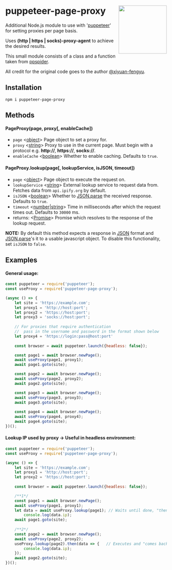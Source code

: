 # puppeteer-page-proxy <img src="https://i.ibb.co/kQrN9QJ/puppeteer-page-proxy-logo.png" align="right" width=150 height=150/>
Additional Node.js module to use with '[puppeteer](https://www.npmjs.com/package/puppeteer)' for setting proxies per page basis.

Uses **(http | https | socks)-proxy-agent** to achieve the desired results.

This small module consists of a class and a function taken from [ppspider](https://github.com/xiyuan-fengyu/ppspider).

All credit for the original code goes to the author [@xiyuan-fengyu](https://github.com/xiyuan-fengyu).

## Installation
```
npm i puppeteer-page-proxy
```

## Methods
#### PageProxy(page, proxy[, enableCache])

* `page` <[object](https://developer.mozilla.org/en-US/docs/Glossary/Object)> Page object to set a proxy for.
* `proxy` <[string](https://developer.mozilla.org/en-US/docs/Glossary/String)> Proxy to use in the current page. Must begin with a protocol e.g. **http://**, **https://**, **socks://**.
* `enableCache` <[boolean](https://developer.mozilla.org/en-US/docs/Glossary/Boolean)> Whether to enable caching. Defaults to `true`.

#### PageProxy.lookup(page[, lookupService, isJSON, timeout])

* `page` <[object](https://developer.mozilla.org/en-US/docs/Glossary/Object)> Page object to execute the request on.
* `lookupService` <[string](https://developer.mozilla.org/en-US/docs/Glossary/String)> External lookup service to request data from. Fetches data from `api.ipify.org` by default.
* `isJSON` <[boolean](https://developer.mozilla.org/en-US/docs/Glossary/Boolean)> Whether to [JSON.parse](https://developer.mozilla.org/en-US/docs/Web/JavaScript/Reference/Global_Objects/JSON/parse) the received response. Defaults to `true`.
* `timeout` <[number](https://developer.mozilla.org/en-US/docs/Glossary/Number)|[string](https://developer.mozilla.org/en-US/docs/Glossary/String)> Time in milliseconds after which the request times out. Defaults to `30000` ms.
* returns: <[Promise](https://developer.mozilla.org/en-US/docs/Web/JavaScript/Reference/Global_Objects/Promise)> Promise which resolves to the response of the lookup request.

**NOTE:** By default this method expects a response in [JSON](https://en.wikipedia.org/wiki/JSON#Example) format and [JSON.parse](https://developer.mozilla.org/en-US/docs/Web/JavaScript/Reference/Global_Objects/JSON/parse)'s it to a usable javascript object. To disable this functionality, set `isJSON` to `false`.
    
## Examples
#### General usage:
```js
const puppeteer = require('puppeteer');
const useProxy = require('puppeteer-page-proxy');

(async () => {
    let site = 'https://example.com';
    let proxy1 = 'http://host:port';
    let proxy2 = 'https://host:port';
    let proxy3 = 'socks://host:port';
    
    // For proxies that require authentication
    //  pass in the username and password in the format shown below
    let proxy4 = 'https://login:pass@host:port'
    
    const browser = await puppeteer.launch({headless: false});

    const page1 = await browser.newPage();
    await useProxy(page1, proxy1);
    await page1.goto(site);

    const page2 = await browser.newPage();
    await useProxy(page2, proxy2);
    await page2.goto(site);

    const page3 = await browser.newPage();
    await useProxy(page3, proxy3);
    await page3.goto(site);
    
    const page4 = await browser.newPage();
    await useProxy(page4, proxy4);
    await page4.goto(site);
})();
```
#### Lookup IP used by proxy -> Useful in headless environment:
```js
const puppeteer = require('puppeteer');
const useProxy = require('puppeteer-page-proxy');

(async () => {
    let site = 'https://example.com';
    let proxy1 = 'http://host:port';
    let proxy2 = 'https://host:port';
    
    const browser = await puppeteer.launch({headless: false});

    /**1*/
    const page1 = await browser.newPage();
    await useProxy(page1, proxy1);
    let data = await useProxy.lookup(page1); // Waits until done, "then" continues
        console.log(data.ip);
    await page1.goto(site);
    
    /**2*/
    const page2 = await browser.newPage();
    await useProxy(page2, proxy2);
    useProxy.lookup(page2).then(data => {   // Executes and "comes back" once done
        console.log(data.ip);
    });
    await page2.goto(site);
})();
```
